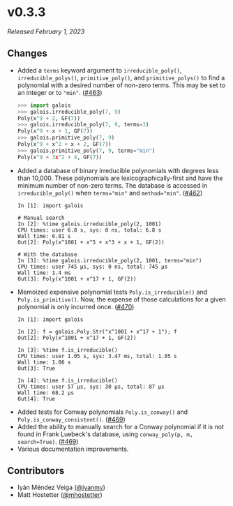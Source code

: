 # v0.3.3

*Released February 1, 2023*

## Changes

- Added a `terms` keyword argument to `irreducible_poly()`, `irreducible_polys()`, `primitive_poly()`, and
  `primitive_polys()` to find a polynomial with a desired number of non-zero terms. This may be set to an integer
  or to `"min"`. ([#463](https://github.com/mhostetter/galois/pull/463))
  ```python
  >>> import galois
  >>> galois.irreducible_poly(7, 9)
  Poly(x^9 + 2, GF(7))
  >>> galois.irreducible_poly(7, 9, terms=3)
  Poly(x^9 + x + 1, GF(7))
  >>> galois.primitive_poly(7, 9)
  Poly(x^9 + x^2 + x + 2, GF(7))
  >>> galois.primitive_poly(7, 9, terms="min")
  Poly(x^9 + 3x^2 + 4, GF(7))
  ```
- Added a database of binary irreducible polynomials with degrees less than 10,000. These polynomials are
  lexicographically-first and have the minimum number of non-zero terms. The database is accessed in
  `irreducible_poly()` when `terms="min"` and `method="min"`. ([#462](https://github.com/mhostetter/galois/pull/462))
  ```ipython
  In [1]: import galois
  
  # Manual search
  In [2]: %time galois.irreducible_poly(2, 1001)
  CPU times: user 6.8 s, sys: 0 ns, total: 6.8 s
  Wall time: 6.81 s
  Out[2]: Poly(x^1001 + x^5 + x^3 + x + 1, GF(2))
  
  # With the database
  In [3]: %time galois.irreducible_poly(2, 1001, terms="min")
  CPU times: user 745 µs, sys: 0 ns, total: 745 µs
  Wall time: 1.4 ms
  Out[3]: Poly(x^1001 + x^17 + 1, GF(2))
  ```
- Memoized expensive polynomial tests `Poly.is_irreducible()` and `Poly.is_primitive()`. Now, the expense of those
  calculations for a given polynomial is only incurred once. ([#470](https://github.com/mhostetter/galois/pull/470))
  ```ipython
  In [1]: import galois
  
  In [2]: f = galois.Poly.Str("x^1001 + x^17 + 1"); f
  Out[2]: Poly(x^1001 + x^17 + 1, GF(2))
  
  In [3]: %time f.is_irreducible()
  CPU times: user 1.05 s, sys: 3.47 ms, total: 1.05 s
  Wall time: 1.06 s
  Out[3]: True
  
  In [4]: %time f.is_irreducible()
  CPU times: user 57 µs, sys: 30 µs, total: 87 µs
  Wall time: 68.2 µs
  Out[4]: True
  ```
- Added tests for Conway polynomials `Poly.is_conway()` and `Poly.is_conway_consistent()`.
  ([#469](https://github.com/mhostetter/galois/pull/469))
- Added the ability to manually search for a Conway polynomial if it is not found in Frank Luebeck's database,
  using `conway_poly(p, m, search=True)`. ([#469](https://github.com/mhostetter/galois/pull/469))
- Various documentation improvements.

## Contributors

- Iyán Méndez Veiga ([@iyanmv](https://github.com/iyanmv))
- Matt Hostetter ([@mhostetter](https://github.com/mhostetter))
